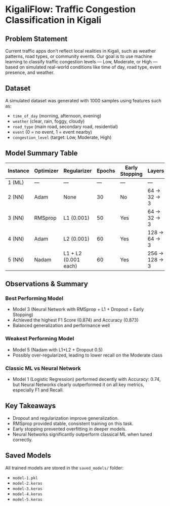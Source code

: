 # KigaliFlow: Traffic Congestion Classification in Kigali

## Problem Statement

Current traffic apps don’t reflect local realities in Kigali, such as weather patterns, road types, or community events. Our goal is to use machine learning to classify traffic congestion levels — Low, Moderate, or High — based on simulated real-world conditions like time of day, road type, event presence, and weather.

## Dataset

A simulated dataset was generated with 1000 samples using features such as:
- `time_of_day` (morning, afternoon, evening)
- `weather` (clear, rain, foggy, cloudy)
- `road_type` (main road, secondary road, residential)
- `event` (0 = no event, 1 = event nearby)
- `congestion_level` (target: Low, Moderate, High)

## Model Summary Table

| Instance | Optimizer | Regularizer         | Epochs | Early Stopping | Layers         | LR      | Accuracy | F1 Score | Recall | Precision |
|----------|-----------|---------------------|--------|----------------|----------------|---------|----------|----------|--------|-----------|
| 1 (ML)   | —         | —                   | —      | —              | —              | —       | 0.740    | 0.743    | 0.740  | 0.748     |
| 2 (NN)   | Adam      | None                | 30     | No             | 64 → 32 → 3    | —       | 0.847    | 0.844    | 0.847  | 0.850     |
| 3 (NN)   | RMSprop   | L1 (0.001)          | 50     | Yes            | 64 → 32 → 3    | 0.001   | 0.873    | 0.874    | 0.873  | 0.875     |
| 4 (NN)   | Adam      | L2 (0.001)          | 60     | Yes            | 128 → 64 → 3   | 0.0005  | 0.860    | 0.860    | 0.860  | 0.863     |
| 5 (NN)   | Nadam     | L1 + L2 (0.001 each)| 60     | Yes            | 256 → 128 → 3  | 0.0007  | 0.813    | 0.815    | 0.813  | 0.824     |

## Observations & Summary

### Best Performing Model
- Model 3 (Neural Network with RMSprop + L1 + Dropout + Early Stopping)
- Achieved the highest F1 Score (0.874) and Accuracy (0.873)
- Balanced generalization and performance well

### Weakest Performing Model
- Model 5 (Nadam with L1+L2 + Dropout 0.5)
- Possibly over-regularized, leading to lower recall on the Moderate class

### Classic ML vs Neural Network
- Model 1 (Logistic Regression) performed decently with Accuracy: 0.74, but Neural Networks clearly outperformed it on all key metrics, especially F1 and Recall.

## Key Takeaways
- Dropout and regularization improve generalization.
- RMSprop provided stable, consistent training on this task.
- Early stopping prevented overfitting in deeper models.
- Neural Networks significantly outperform classical ML when tuned correctly.

## Saved Models

All trained models are stored in the `saved_models/` folder:
- `model-1.pkl`
- `model-2.keras`
- `model-3.keras`
- `model-4.keras`
- `model-5.keras`